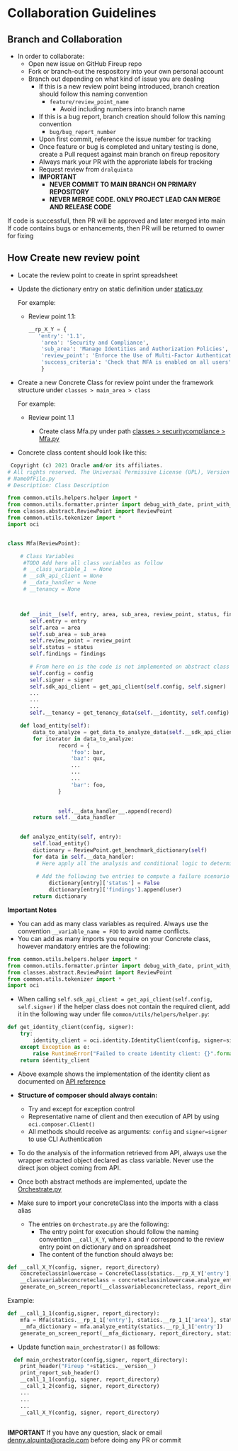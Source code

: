# Collaboration Guidelines

## Branch and Collaboration

- In order to collaborate:
  - Open new issue on GitHub Fireup repo
  - Fork or branch-out the respository into your own personal account
  - Branch out depending on what kind of issue you are dealing
    - If this is a new review point being introduced, branch creation should follow this naming convention
      - `feature/review_point_name`
        - Avoid including numbers into branch name
    - If this is a bug report, branch creation should follow this naming convention
      - `bug/bug_report_number`
    - Upon first commit, reference the issue number for tracking
    - Once feature or bug is completed and unitary testing is done, create a Pull request against main branch on fireup repository
    - Always mark your PR with the approriate labels for tracking
    - Request review from `dralquinta`  
    - **IMPORTANT** 
      - **NEVER COMMIT TO MAIN BRANCH ON PRIMARY REPOSITORY**
      - **NEVER MERGE CODE. ONLY PROJECT LEAD CAN MERGE AND RELEASE CODE**


If code is successfull, then PR will be approved and later merged into main
If code contains bugs or enhancements, then PR will be returned to owner for fixing

## How Create new review point

- Locate the review point to create in sprint spreadsheet
- Update the dictionary entry on static definition under [statics.py](./common/utils/statics.py)

    For example: 
     - Review point 1.1: 
  
        ```python
        __rp_X_Y = {
           'entry': '1.1',
            'area': 'Security and Compliance',
            'sub_area': 'Manage Identities and Authorization Policies',
            'review_point': 'Enforce the Use of Multi-Factor Authentication (MFA)',
            'success_criteria': 'Check that MFA is enabled on all users',    
            }
        ```
- Create a new Concrete Class for review point under the framework structure under `classes > main_area > class`

    For example: 
    - Review point 1.1

        - Create class Mfa.py under path [classes > securitycompliance > Mfa.py](./classes/securitycompliance/Mfa.py)

- Concrete class content should look like this: 

```python
 Copyright (c) 2021 Oracle and/or its affiliates.
# All rights reserved. The Universal Permissive License (UPL), Version 1.0 as shown at http://oss.oracle.com/licenses/upl
# NameOfFile.py
# Description: Class Description

from common.utils.helpers.helper import *
from common.utils.formatter.printer import debug_with_date, print_with_date
from classes.abstract.ReviewPoint import ReviewPoint
from common.utils.tokenizer import *
import oci


class Mfa(ReviewPoint):

    # Class Variables
     #TODO Add here all class variables as follow
     # __class_variable_1  = None
     # __sdk_api_client = None
     # __data_handler = None
     # __tenancy = None



    def __init__(self, entry, area, sub_area, review_point, status, findings, config, signer):
       self.entry = entry
       self.area = area
       self.sub_area = sub_area
       self.review_point = review_point
       self.status = status
       self.findings = findings

       # From here on is the code is not implemented on abstract class
       self.config = config
       self.signer = signer
       self.sdk_api_client = get_api_client(self.config, self.signer)  
       ...
       ...
       ...       
       self.__tenancy = get_tenancy_data(self.__identity, self.config)

    def load_entity(self):       
        data_to_analyze = get_data_to_analyze_data(self.__sdk_api_client, other_args, ... , other_args)        
        for iterator in data_to_analyze:
                record = {
                    'foo': bar,
                    'baz': qux,
                    ...
                    ...
                    ...
                    'bar': foo,
                }
                

                self.__data_handler__.append(record)
        return self.__data_handler
                

    def analyze_entity(self, entry):
        self.load_entity()
        dictionary = ReviewPoint.get_benchmark_dictionary(self)
        for data in self.__data_handler:
         # Here apply all the analysis and conditional logic to determine the Failure status of a review point
             
         # Add the following two entries to compute a failure scenario    
             dictionary[entry]['status'] = False
             dictionary[entry]['findings'].append(user)
        return dictionary
```


**Important Notes**

- You can add as many class variables as required. Always use the convention `__variable_name = FOO` to avoid name conflicts.
- You can add as many imports you require on your Concrete class, however mandatory entries are the following: 
```python
from common.utils.helpers.helper import *
from common.utils.formatter.printer import debug_with_date, print_with_date
from classes.abstract.ReviewPoint import ReviewPoint
from common.utils.tokenizer import *
import oci
```
- When calling `self.sdk_api_client = get_api_client(self.config, self.signer)` if the helper class does not contain the required client, add it in the following way under file `common/utils/helpers/helper.py`:

```python
def get_identity_client(config, signer):
    try:
        identity_client = oci.identity.IdentityClient(config, signer=signer)
    except Exception as e:
        raise RuntimeError("Failed to create identity client: {}".format(e))
    return identity_client
```

  - Above example shows the implementation of the identity client as documented on [API reference](https://oracle-cloud-infrastructure-python-sdk.readthedocs.io/en/latest/api/identity/client/oci.identity.IdentityClient.html)
  - **Structure of composer should always contain:**
    - Try and except for exception control
    - Representative name of client and then execution of API by using `oci.composer.Client()`
    - All methods should receive as arguments: `config` and `signer=signer` to use CLI Authentication


- To do the analysis of the information retrieved from API, always use the wrapper extracted object declared as class variable. Never use the direct json object coming from API.  
- Once both abstract methods are implemented, update the [Orchestrate.py](./common/orchestrator/Orchestrate.py)
- Make sure to import your concreteClass into the imports with a class alias
  - The entries on `Orchestrate.py` are the following: 
    - The entry point for execution should follow the naming convention `__call_X_Y`, where `X` and `Y` correspond to the review entry point on dictionary and on spreadsheet
    - The content of the function should always be: 
```python
def __call_X_Y(config, signer, report_directory)
    concreteclassinlowercase = ConcreteClass(statics.__rp_X_Y['entry'], statics.__rp_X_Y['area'], statics.__rp_X_Y['sub_area'], statics.__rp_X_Y['review_point'], True, [], config, signer)
    __classvariableconcreteclass = concreteclassinlowercase.analyze_entity(statics.__rp_X_Y['entry'])   
    generate_on_screen_report(__classvariableconcreteclass, report_directory, statics.__rp_X_Y['entry'])
``` 

Example: 
```python
def __call_1_1(config,signer, report_directory):       
    mfa = Mfa(statics.__rp_1_1['entry'], statics.__rp_1_1['area'], statics.__rp_1_1['sub_area'], statics.__rp_1_1['review_point'], True, [], config, signer)
    __mfa_dictionary = mfa.analyze_entity(statics.__rp_1_1['entry'])   
    generate_on_screen_report(__mfa_dictionary, report_directory, statics.__rp_1_1['entry'])
```
   
   - Update function `main_orchestrator()` as follows:

```python
  def main_orchestrator(config,signer, report_directory):
    print_header("Fireup "+statics.__version__)
    print_report_sub_header()
    __call_1_1(config, signer, report_directory)
    __call_1_2(config, signer, report_directory)
    ...
    ...
    ...
    __call_X_Y(config, signer, report_directory) 
    
```

**IMPORTANT**
If you have any question, slack or email denny.alquinta@oracle.com before doing any PR or commit


